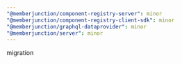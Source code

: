 ```yaml
---
"@memberjunction/component-registry-server": minor
"@memberjunction/component-registry-client-sdk": minor
"@memberjunction/graphql-dataprovider": minor
"@memberjunction/server": minor
---
```


migration
